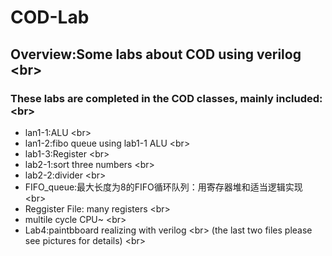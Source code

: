 # COD-Lab
## Overview:Some labs about COD using verilog \<br>
### These labs are completed in the COD classes, mainly included: \<br>
* lan1-1:ALU \<br>
* lan1-2:fibo queue using lab1-1 ALU \<br>
* lab1-3:Register \<br>
* lab2-1:sort three numbers \<br>
* lab2-2:divider \<br>
* FIFO_queue:最大长度为8的FIFO循环队列：用寄存器堆和适当逻辑实现 \<br>
* Reggister File: many registers \<br>
* multile cycle CPU~ \<br>
* Lab4:paintbboard realizing with verilog \<br>
(the last two files please see pictures for details) \<br>
